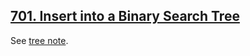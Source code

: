 ## [701. Insert into a Binary Search Tree](https://leetcode.com/problems/insert-into-a-binary-search-tree/)

See [tree note](../topics/tree.md#insertion--deletion).